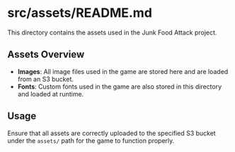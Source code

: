 # src/assets/README.md

This directory contains the assets used in the Junk Food Attack project. 

## Assets Overview

- **Images**: All image files used in the game are stored here and are loaded from an S3 bucket.
- **Fonts**: Custom fonts used in the game are also stored in this directory and loaded at runtime.

## Usage

Ensure that all assets are correctly uploaded to the specified S3 bucket under the `assets/` path for the game to function properly.